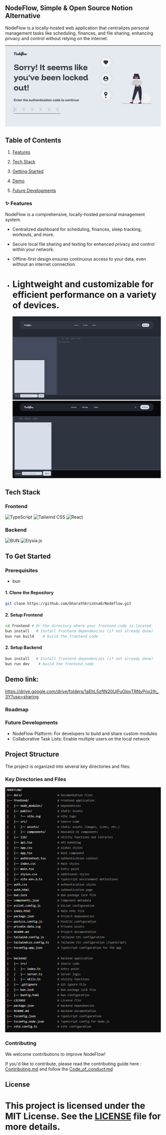 ## NodeFlow, Simple & Open Source Notion Alternative

NodeFlow is a locally-hosted web application that centralizes personal management tasks like scheduling, finances, and file sharing, enhancing privacy and control without relying on the internet.

![ Screenshot](docs/authentication.png)

## Table of Contents

1. [ Features](#features)
2. [Tech Stack](#tech-stack)
3. [Getting Started](#to-get-started)

4. [Demo ](#demo-link)
5. [Future Developments](#future-developments)

### ✨ Features

NodeFlow is a comprehensive, locally-hosted personal management system.

- Centralized dashboard for scheduling, finances, sleep tracking, workouts, and more.

- Secure local file sharing and texting for enhanced privacy and control within your network.

- Offline-first design ensures continuous access to your data, even without an internet connection.

- # Lightweight and customizable for efficient performance on a variety of devices.
  ![ Image](docs/home.png)
  ![ Screenshot](docs/chat.png)

## Tech Stack

### Frontend

![TypeScript](https://img.shields.io/badge/TypeScript-007ACC?style=for-the-badge&logo=typescript&logoColor=white)
![Tailwind CSS](https://img.shields.io/badge/Tailwind_CSS-38B2AC?style=for-the-badge&logo=tailwind-css&logoColor=white)
![React](https://img.shields.io/badge/React-20232A?style=for-the-badge&logo=react&logoColor=61DAFB)

### Backend

![BUN](https://img.shields.io/badge/Bun-FDF0D5?style=for-the-badge&logo=bun&logoColor=black)
![Elysia.js](https://img.shields.io/badge/Elysia.js-6DA55F?style=for-the-badge)

## To Get Started

### Prerequisites

- bun

#### 1. Clone the Repository

```bash
git clone https://github.com/bharathkrishna0/Nodeflow.git

```

#### 2. Setup Frontend

```bash
cd frontend # Or the directory where your frontend code is located
bun install   # Install frontend dependencies (if not already done)
bun run build    # build the frontend code

```

#### 2. Setup Backend

```bash
bun install   # Install frontend dependencies (if not already done)
bun run dev    # build the frontend code

```

## Demo link:
https://drive.google.com/drive/folders/1aEhL5zftN20UiFuGlpvTRNyPnx2Ih_3Y?usp=sharing

### Roadmap

### Future Developments

- NodeFlow Platform: For developers to build and share custom modules
- Collaborative Task Lists: Enable multiple users on the local network

## Project Structure

The project is organized into several key directories and files:

### Key Directories and Files

![Alt text](docs/workflow.png)

### Contributing

We welcome contributions to improve NodeFlow!

If you'd like to contribute, please read the contributing guide here : [Contributing.md](https://github.com/bharathkrishna0/Nodeflow/main/Contributing.md)
and follow the [Code_of_conduct.md](https://github.com/bharathkrishna0/Nodeflow/main/Code_of_conduct.md)

## License

# This project is licensed under the MIT License. See the [LICENSE](LICENSE) file for more details.

